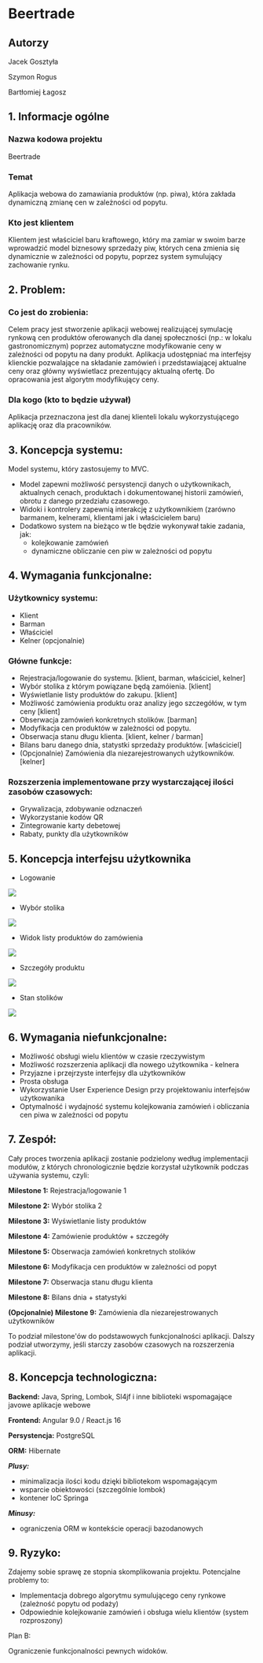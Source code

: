 # Beertrade

## Autorzy

Jacek Gosztyła

Szymon Rogus

Bartłomiej Łagosz

## 1. Informacje ogólne
### Nazwa kodowa projektu
Beertrade
### Temat
Aplikacja webowa do zamawiania produktów (np. piwa), która zakłada dynamiczną zmianę cen w zależności od popytu.
### Kto jest klientem
Klientem jest właściciel baru kraftowego, który ma zamiar w swoim barze wprowadzić model biznesowy sprzedaży piw, których cena zmienia się dynamicznie w zależności od popytu, poprzez system symulujący zachowanie rynku. 



## 2. Problem: 
### Co jest do zrobienia:

Celem pracy jest stworzenie aplikacji webowej realizującej symulację rynkową cen produktów oferowanych dla danej społeczności (np.: w lokalu gastronomicznym) poprzez automatyczne modyfikowanie ceny w zależności od popytu na dany produkt. Aplikacja udostępniać ma interfejsy klienckie pozwalające na składanie zamówień i przedstawiającej aktualne ceny oraz główny wyświetlacz prezentujący aktualną ofertę. Do opracowania jest algorytm modyfikujący ceny.

### Dla kogo (kto to będzie używał)

Aplikacja przeznaczona jest dla danej klienteli lokalu wykorzystującego aplikację oraz dla pracowników.

## 3. Koncepcja systemu: 
Model systemu, który zastosujemy to MVC.
- Model zapewni możliwość persystencji danych o użytkownikach, aktualnych cenach, produktach i dokumentowanej historii zamówień, obrotu z danego przedziału czasowego.
- Widoki i kontrolery zapewnią interakcję z użytkownikiem (zarówno barmanem, kelnerami, klientami jak i właścicielem baru)
- Dodatkowo system na bieżąco w tle będzie wykonywał takie zadania, jak:
    - kolejkowanie zamówień
    - dynamiczne obliczanie cen piw w zależności od popytu

## 4. Wymagania funkcjonalne: 

### Użytkownicy systemu: 
- Klient
- Barman
- Właściciel
- Kelner (opcjonalnie)

### Główne funkcje:
- Rejestracja/logowanie do systemu. [klient, barman, właściciel, kelner]
- Wybór stolika z którym powiązane będą zamóienia. [klient]
- Wyświetlanie listy produktów do zakupu. [klient]
- Możliwość zamówienia produktu oraz analizy jego szczegółów, w tym ceny [klient]
- Obserwacja zamówień konkretnych stolików. [barman]
- Modyfikacja cen produktów w zależności od popytu.
- Obserwacja stanu długu klienta. [klient, kelner / barman]
- Bilans baru danego dnia, statystki sprzedaży produktów. [właściciel]
- (Opcjonalnie) Zamówienia dla niezarejestrowanych użytkowników. [kelner]

### Rozszerzenia implementowane przy wystarczającej ilości zasobów czasowych:
- Grywalizacja, zdobywanie odznaczeń
- Wykorzystanie kodów QR
- Zintegrowanie karty debetowej
- Rabaty, punkty dla użytkowników

## 5.  Koncepcja interfejsu użytkownika

- Logowanie

![](https://i.imgur.com/j6Y4CLV.png)

- Wybór stolika

![](https://i.imgur.com/BmSzEmh.png)

- Widok listy produktów do zamówienia

![](https://i.imgur.com/7yDmUEJ.png)

- Szczegóły produktu

![](https://i.imgur.com/SfypxVz.png)

- Stan stolików

![](https://i.imgur.com/ivBcu71.png)





## 6. Wymagania niefunkcjonalne:

- Możliwość obsługi wielu klientów w czasie rzeczywistym
- Możliwość rozszerzenia aplikacji dla nowego użytkownika - kelnera
- Przyjazne i przejrzyste interfejsy dla użytkowników
- Prosta obsługa
- Wykorzystanie User Experience Design przy projektowaniu interfejsów użytkowanika
- Optymalność i wydajność systemu kolejkowania zamówień i obliczania cen piwa w zależności od popytu

## 7. Zespół:
Cały proces tworzenia aplikacji zostanie podzielony według implementacji modułów, z których chronologicznie będzie korzystał użytkownik podczas używania systemu, czyli:

**Milestone 1:** Rejestracja/logowanie 1

**Milestone 2:** Wybór stolika 2

**Milestone 3:** Wyświetlanie listy produktów

**Milestone 4:** Zamówienie produktów + szczegóły

**Milestone 5:** Obserwacja zamówień konkretnych stolików

**Milestone 6:** Modyfikacja cen produktów w zależności od popyt

**Milestone 7:** Obserwacja stanu długu klienta

**Milestone 8:** Bilans dnia + statystyki

**(Opcjonalnie) Milestone 9:** Zamówienia dla niezarejestrowanych użytkowników

To podział milestone'ów do podstawowych funkcjonalności aplikacji. Dalszy podział utworzymy, jeśli starczy zasobów czasowych na rozszerzenia aplikacji.

## 8. Koncepcja technologiczna:
**Backend:** Java, Spring, Lombok, Sl4jf i inne biblioteki wspomagające javowe aplikacje webowe

**Frontend:** Angular 9.0 / React.js 16

**Persystencja:** PostgreSQL

**ORM:** Hibernate

***Plusy:***

- minimalizacja ilości kodu dzięki bibliotekom wspomagającym
- wsparcie obiektowości (szczególnie lombok)
- kontener IoC Springa

***Minusy:***

- ograniczenia ORM w kontekście operacji bazodanowych

## 9. Ryzyko: 

Zdajemy sobie sprawę ze stopnia skomplikowania projektu.
Potencjalne problemy to:

- Implementacja dobrego algorytmu symulującego ceny rynkowe (zależność popytu od podaży)
- Odpowiednie kolejkowanie zamówień i obsługa wielu klientów (system rozproszony)

Plan B:

Ograniczenie funkcjonalności pewnych widoków.